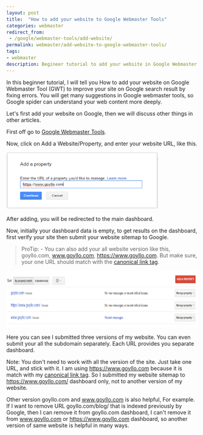 ```yaml
---
layout: post
title:  "How to add your website to Google Webmaster Tools"
categories: webmaster
redirect_from:
 - /google/webmaster-tools/add-website/
permalink: webmaster/add-website-to-google-webmaster-tools/
tags: 
- webmaster
description: Begineer tutorial to add your website in Google Webmaster Tools.
---
```


In this beginner tutorial, I will tell you How to add your website on Google Webmaster Tool (GWT) to improve your site on Google search result by fixing errors. You will get many suggestions in Google webmaster tools, so Google spider can understand your web content more deeply.

Let's first add your website on Google, then we will discuss other things in other articles.

First off go to <a href="https://www.google.com/webmasters/tools/" rel="nofollow" target="_blank">Google Webmaster Tools</a>.

Now, click on Add a Website/Property, and enter your website URL, like this.

<img alt="Adding website on Google webmaster tools.png" src="/images/adding-website-on-google-webmaster-tools.png" height="150" title="Adding website on Google webmaster tools" width="400" /><br />


After adding, you will be redirected to the main dashboard.

Now, initially your dashboard data is empty, to get results on the dashboard, first verify your site then submit your website sitemap to Google.


> ProTip: - You can also add your all website version like this, goyllo.com, www.goyllo.com, https://www.goyllo.com.  But make sure, your one URL should match with the [canonical link tag](/seo/beginner/canonical-link-tag/ "canonical link tag").

<img alt="Google webmaster tools.png" src="/images/google-webmaster-tools-homepage.png" height="150" title="Google webmaster tools" width="700" /><br />

Here you can see I submitted three versions of my website. You can even submit your all the subdomain separately. Each URL provides you separate dashboard.

Note: You don't need to work with all the version of the site. Just take one URL, and stick with it. I am using https://www.goyllo.com because it is match with my [canonical link tag](/seo/beginner/canonical-link-tag/ "canonical link tag"). So I submitted my website sitemap to https://www.goyllo.com/ dashboard only, not to another version of my website.

Other version goyllo.com and www.goyllo.com is also helpful, For example. If I want to remove URL goyllo.com/blog/ that is indexed previously by Google, then I can remove it from goyllo.com dashboard, I can't remove it from www.goyllo.com or https://www.goyllo.com dashboard, so another version of same website is helpful in many ways.
